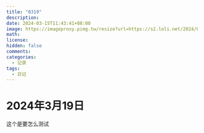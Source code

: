 ```yaml
---
title: "0319"
description: 
date: 2024-03-15T11:43:41+08:00
image: https://imageproxy.pimg.tw/resize?url=https://s2.loli.net/2024/03/19/Nvyac3MF4Gd69fb.jpg
math: 
license: 
hidden: false
comments: 
categories:
  - 记录
tags:
  - 日记
---
```

# 2024年3月19日
这个是要怎么测试